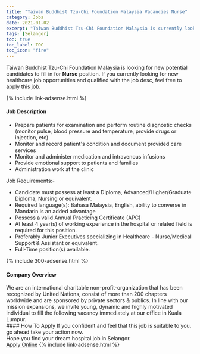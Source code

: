 ```yaml
---
title: "Taiwan Buddhist Tzu-Chi Foundation Malaysia Vacancies Nurse" 
category: Jobs 
date: 2021-01-02 
excerpt: "Taiwan Buddhist Tzu-Chi Foundation Malaysia is currently looking for suitable person to fill in the Nurse which positioned at Selangor" 
tags: [Selangor] 
toc: true 
toc_label: TOC 
toc_icon: "fire" 
--- 
```


<p>Taiwan Buddhist Tzu-Chi Foundation Malaysia is looking for new potential candidates to fill in for <b>Nurse</b> position. If you currently looking for new healthcare job opportunities and qualified with the job desc, feel free to apply this job.
</p>{% include link-adsense.html %} 
<div><div><div><h4>Job Description</h4></div></div><div><div><span><div><ul><li>Prepare patients for examination and perform routine diagnostic checks (monitor pulse, blood pressure and temperature, provide drugs or injection, etc)</li><li>Monitor and record patient's condition and document provided care services</li><li>Monitor and administer medication and intravenous infusions</li><li>Provide emotional support to patients and families</li><li>Administration work at the clinic</li></ul><div>Job Requirements:-</div><ul><li>Candidate must possess at least a Diploma, Advanced/Higher/Graduate Diploma, Nursing or equivalent.</li><li>Required language(s): Bahasa Malaysia, English, ability to converse in Mandarin is an added advantage</li><li>Possess a valid Annual Practicing Certificate (APC)</li><li>At least 4 year(s) of working experience in the hospital or related field is required for this position.</li><li>Preferably Junior Executives specializing in Healthcare - Nurse/Medical Support &amp; Assistant or equivalent.</li><li>Full-Time position(s) available.</li></ul></div></span></div></div></div> 
{% include 300-adsense.html %} 
<div><div><div><h4>Company Overview</h4></div></div><div><div><span><div><div>We are an international charitable non-profit-organization that has been recognized by United Nations, consist of more than 200 chapters worldwide and are sponsored by private sectors &amp; publics. In line with our mission expansions, we invite young, dynamic and highly motivated individual to fill the following vacancy immediately at our office in Kuala Lumpur.</div></div></span></div></div></div> 
#### How To Apply 
If you confident and feel that this job is suitable to you, go ahead take your action now. <br/> 
Hope you find your dream hospital job in Selangor. <br/> 
<a href="https://www.jobstreet.com.my/en/job/nurse-4453211?jobId=jobstreet-my-job-4453211&sectionRank=26&token=0~5e0deefb-ecab-4244-b883-9c283d948d56&fr=SRP%20View%20In%20New%20Ta" class="btn btn--warning" target="_blank" rel="nofollow noopenner">Apply Online</a> 
{% include link-adsense.html %} 